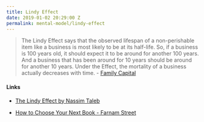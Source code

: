 ```yaml
---
title: Lindy Effect
date: 2019-01-02 20:29:00 Z
permalink: mental-model/lindy-effect
---
```


> The Lindy Effect says that the observed lifespan of a non-perishable item like a business is most likely to be at its half-life. So, if a business is 100 years old, it should expect it to be around for another 100 years. And a business that has been around for 10 years should be around for another 10 years. Under the Effect, the mortality of a business actually decreases with time. - [Family Capital](https://www.famcap.com/2017/03/2017-3-16-viewpoint-family-businesses-and-the-lindy-effect/)

#### Links

* [The Lindy Effect by Nassim Taleb](http://nassimtaleb.org/tag/the-lindy-effect/)

* [How to Choose Your Next Book - Farnam Street](https://fs.blog/2013/08/choose-your-next-book/)